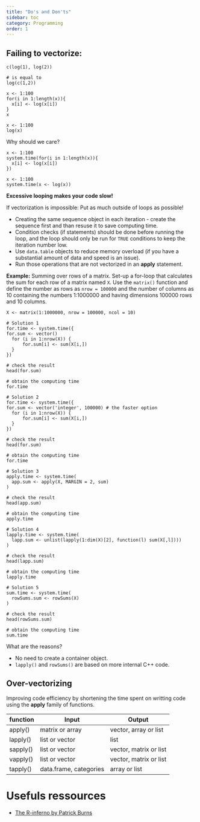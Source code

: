 ```yaml
---
title: "Do's and Don'ts"
sidebar: toc
category: Programming
order: 1
---
```


## Failing to vectorize:

```{r}
c(log(1), log(2))

# is equal to
log(c(1,2))
```

```{r}
x <- 1:100
for(i in 1:length(x)){
  x[i] <- log(x[i])
}
x
```

```{r}
x <- 1:100
log(x)
```

Why should we care?
```{r}
x <- 1:100
system.time(for(i in 1:length(x)){
  x[i] <- log(x[i])
})
```

```{r}
x <- 1:100
system.time(x <- log(x))
```

**Excessive looping makes your code slow!**

If vectorization is impossible: Put as much outside of loops as possible!
* Creating the same sequence object in each iteration - create the sequence first and than resuse it to save computing time.
* Condition checks (if statements) should be done before running the loop, and the loop should only be run for `TRUE` conditions to keep the iteration number low.
* Use `data.table` objects to reduce memory overload (if you have a substantial amount of data and speed is an issue). 
* Run those operations that are not vectorized in an **apply** statement. 

**Example:** Summing over rows of a matrix.
Set-up a for-loop that calculates the sum for each row of a matrix named `X`. Use the `matrix()` function and define the number as rows as `nrow = 100000` and the number of columns as 10  containing the numbers 1:1000000 and having dimensions 100000 rows and 10 columns. 

```{r}
X <- matrix(1:1000000, nrow = 100000, ncol = 10)
```

```{r}
# Solution 1
for.time <- system.time({
for.sum <- vector()
  for (i in 1:nrow(X)) {
      for.sum[i] <- sum(X[i,])
  }
})

# check the result
head(for.sum)

# obtain the computing time
for.time
```

```{r}
# Solution 2
for.time <- system.time({
for.sum <- vector('integer', 100000) # the faster option
  for (i in 1:nrow(X)) {
      for.sum[i] <- sum(X[i,])
  }
})

# check the result
head(for.sum)

# obtain the computing time
for.time
```

```{r}
# Solution 3
apply.time <- system.time(
  app.sum <- apply(X, MARGIN = 2, sum)
)

# check the result
head(app.sum)

# obtain the computing time
apply.time
```

```{r}
# Solution 4
lapply.time <- system.time(
  lapp.sum <- unlist(lapply(1:dim(X)[2], function(l) sum(X[,l])))
)

# check the result
head(lapp.sum)

# obtain the computing time
lapply.time
```

```{r}
# Solution 5
sum.time <- system.time(
  rowSums.sum <- rowSums(X)
)

# check the result
head(rowSums.sum)

# obtain the computing time
sum.time
```

What are the reasons?
* No need to create a container object.
* `lapply()` and `rowSums()` are based on more internal C++ code.


## Over-vectorizing

Improving code efficiency by shortening the time spent on writting code using the **apply** family of functions.

| function | Input | Output |
|----------|------------------------|------------------------|
| apply() | matrix or array | vector, array or list |
| lapply() | list or vector | list |
| sapply() | list or vector | vector, matrix or list |
| vapply() | list or vector | vector, matrix or list |
| tapply() | data.frame, categories | array or list |


# Usefuls ressources

* [The R-inferno by Patrick Burns](https://www.burns-stat.com/documents/books/the-r-inferno/)
